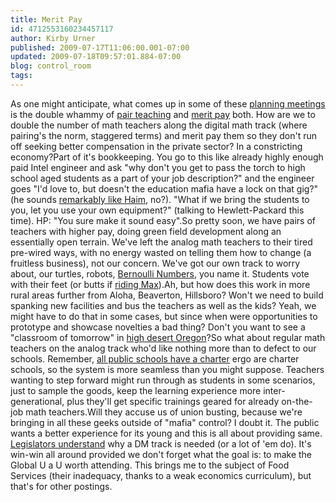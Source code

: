 ```yaml
---
title: Merit Pay
id: 4712553160234457117
author: Kirby Urner
published: 2009-07-17T11:06:00.001-07:00
updated: 2009-07-18T09:57:01.884-07:00
blog: control_room
tags: 
---
```


As one might anticipate, what comes up in some of these [planning meetings](http://mybizmo.blogspot.com/2009/07/planning-meetings.html) is the double whammy of [pair teaching](http://controlroom.blogspot.com/2009/05/pair-teaching.html) and [merit pay](http://mathforum.org/kb/thread.jspa?threadID=1966464&tstart=0) both.  How are we to double the number of math teachers along the digital math track (where pairing's the norm, staggered terms) and merit pay them so they don't run off seeking better compensation in the private sector?  In a constricting economy?Part of it's bookkeeping.  You go to this like already highly enough paid Intel engineer and ask "why don't you get to pass the torch to high school aged students as a part of your job description?" and the engineer goes "I'd love to, but doesn't the education mafia have a lock on that gig?" (he sounds [remarkably like Haim](http://mybizmo.blogspot.com/2006/05/battle-lost.html), no?).  "What if we bring the students to you, let you use your own equipment?" (talking to Hewlett-Packard this time).  HP: "You sure make it sound easy".So pretty soon, we have pairs of teachers with higher pay, doing green field development along an essentially open terrain.  We've left the analog math teachers to their tired pre-wired ways, with no energy wasted on telling them how to change (a fruitless business), not our concern.  We've got our own track to worry about, our turtles, robots, [Bernoulli Numbers](http://worldgame.blogspot.com/2009/07/for-ada.html), you name it.  Students vote with their feet (or butts if [riding Max](http://worldgame.blogspot.com/2009/07/planning-charter.html)).Ah, but how does this work in more rural areas further from Aloha, Beaverton, Hillsboro?  Won't we need to build spanking new facilities and bus the teachers as well as the kids?  Yeah, we might have to do that in some cases, but since when were opportunities to prototype and showcase novelties a bad thing?  Don't you want to see a "classroom of tomorrow" in [high desert Oregon](http://controlroom.blogspot.com/2008/08/escaping-light-pollution.html)?So what about regular math teachers on the analog track who'd like nothing more than to defect to our schools.  Remember, [all public schools have a charter](http://mathforum.org/kb/message.jspa?messageID=6770390&tstart=0) ergo are charter schools, so the system is more seamless than you might suppose.  Teachers wanting to step forward might run through as students in some scenarios, just to sample the goods, keep the learning experience more inter-generational, plus they'll get specific trainings geared for already on-the-job math teachers.Will they accuse us of union busting, because we're bringing in all these geeks outside of "mafia" control?  I doubt it.  The public wants a better experience for its young and this is all about providing same.  [Legislators understand](http://mybizmo.blogspot.com/2009/06/lobbying-again.html) why a DM track is needed (or a lot of 'em do).  It's win-win all around provided we don't forget what the goal is:  to make the Global U a U worth attending.  This brings me to the subject of Food Services (their inadequacy, thanks to a weak economics curriculum), but that's for other postings.